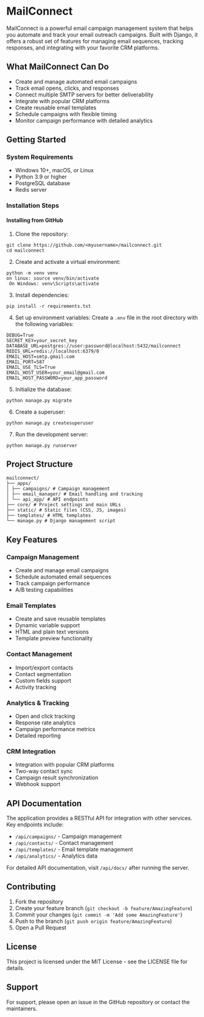 # MailConnect

MailConnect is a powerful email campaign management system that helps you automate and track your email outreach campaigns. Built with Django, it offers a robust set of features for managing email sequences, tracking responses, and integrating with your favorite CRM platforms.

## What MailConnect Can Do

- Create and manage automated email campaigns
- Track email opens, clicks, and responses
- Connect multiple SMTP servers for better deliverability
- Integrate with popular CRM platforms
- Create reusable email templates
- Schedule campaigns with flexible timing
- Monitor campaign performance with detailed analytics

## Getting Started

### System Requirements
- Windows 10+, macOS, or Linux
- Python 3.9 or higher
- PostgreSQL database
- Redis server

### Installation Steps

#### Installing from GitHub

1. Clone the repository:

```
git clone https://github.com/<myusername>/mailconnect.git
cd mailconnect
```


2. Create and activate a virtual environment:

```
python -m venv venv
on linux: source venv/bin/activate 
 On Windows: venv\Scripts\activate
```


3. Install dependencies:

`pip install -r requirements.txt`


4. Set up environment variables:
Create a `.env` file in the root directory with the following variables:

```
DEBUG=True
SECRET_KEY=your_secret_key
DATABASE_URL=postgres://user:password@localhost:5432/mailconnect
REDIS_URL=redis://localhost:6379/0
EMAIL_HOST=smtp.gmail.com
EMAIL_PORT=587
EMAIL_USE_TLS=True
EMAIL_HOST_USER=your_email@gmail.com
EMAIL_HOST_PASSWORD=your_app_password
```


5. Initialize the database:

`python manage.py migrate`


6. Create a superuser:

`python manage.py createsuperuser`


7. Run the development server:

`python manage.py runserver`


## Project Structure

```
mailconnect/
├── apps/
│ ├── campaigns/ # Campaign management
│ ├── email_manager/ # Email handling and tracking
│ └── api_app/ # API endpoints
├── core/ # Project settings and main URLs
├── static/ # Static files (CSS, JS, images)
├── templates/ # HTML templates
└── manage.py # Django management script
```


## Key Features

### Campaign Management
- Create and manage email campaigns
- Schedule automated email sequences
- Track campaign performance
- A/B testing capabilities

### Email Templates
- Create and save reusable templates
- Dynamic variable support
- HTML and plain text versions
- Template preview functionality

### Contact Management
- Import/export contacts
- Contact segmentation
- Custom fields support
- Activity tracking

### Analytics & Tracking
- Open and click tracking
- Response rate analytics
- Campaign performance metrics
- Detailed reporting

### CRM Integration
- Integration with popular CRM platforms
- Two-way contact sync
- Campaign result synchronization
- Webhook support

## API Documentation

The application provides a RESTful API for integration with other services. Key endpoints include:

- `/api/campaigns/` - Campaign management
- `/api/contacts/` - Contact management
- `/api/templates/` - Email template management
- `/api/analytics/` - Analytics data

For detailed API documentation, visit `/api/docs/` after running the server.

## Contributing

1. Fork the repository
2. Create your feature branch (`git checkout -b feature/AmazingFeature`)
3. Commit your changes (`git commit -m 'Add some AmazingFeature'`)
4. Push to the branch (`git push origin feature/AmazingFeature`)
5. Open a Pull Request

## License

This project is licensed under the MIT License - see the LICENSE file for details.

## Support

For support, please open an issue in the GitHub repository or contact the maintainers.